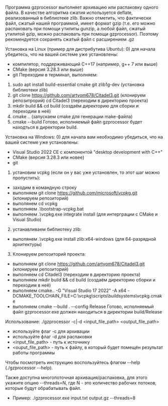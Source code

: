 Программа gzprocessor выполняет архивацию или распаковку одного файла. В качестве
алгоритма сжатия используется deflate, реализованный в библиотеке zlib. Важно отметить,
что фактически файл, сжатый нашей программой, имеет формат gzip (т.е. его можно распаковать при
помощи утилиты gunzip, а любой файл, сжатый утилитой gzip, можно распаковать при помощи
gzprocessor). Поэтому рекомендуется сохранять сжатый файл с расширением .gz

Установка на Linux (пример для дистрибутива Ubuntu):
0) для начала убедитесь, что на вашей системе уже установлены:
- компилятор, поддерживающий C++17 (например, g++ 7 или выше)
- CMake (версия 3.28.3 или выше)
- git 
Переходим в терминал, выполняем:
1) sudo apt install build-essential cmake git zlib1g-dev (установка библиотеки zlib)
2) git clone https://github.com/artyom678/Citadel3.git (клонируем репозитрорий)
   cd Citadel3 (переходим в директорию проекта)
3) mkdir build && cd build (создаём директорию для сборки и переходим в неё)
4) cmake .. (запускаем cmake для генерации make-файла)
5) cmake --build
Готово, исполняемый файл gzprocessor будет находться в директории build.


Установка на Windows:
0) для начала вам необходимо убедиться, что на вашей системе уже установлены:
- Visual Studio 2022 CE с компонентой "desktop development with C++"
- CMake (версия 3.28.3 или новее)
- git
1) установим vcpkg (если он у вас уже установлен, то этот шаг можно пропустить):
- заходим в командную строку
- выполняем git clone https://github.com/microsoft/vcpkg.git (клонируем репозиторий)
- выполянем cd vcpkg
- выполняем .\bootstrap-vcpkg.bat
- выполняем .\vcpkg.exe integrate install (для интерграции с CMake и Visual Studio)
2) устанавливаем библиотеку zlib:
- выполянем .\vcpkg.exe install zlib:x64-windows (для 64-разрядной архитектуры)
3) Клонируем репозиторий проекта:
- выполняем git clone https://github.com/artyom678/Citadel3.git (клонируем репозиторий)
- выполняем cd Citadel3 (переходим в директорию проекта)
- выполняем mkdir build && cd build (создаём директорию сборки и переходим в неё)
- выполняем cmake.. -G "Visual Studio 17 2022" -A x64 -DCMAKE_TOOLCHAIN_FILE=C:\vcpkg\scripts\buildsystems\vcpkg.cmake
- выполняем cmake --build . --config Release
Готово, исполняемый файл gzprocessor.exe должен находиться в директории build/Release


Использование:
./gzprocessor -c|-d <input_file_path> <output_file_path>
 - используйте флаг -c для архивации
 - используйте флаг -d для распаковки
 - <input_file_path> - путь к источнику
 - <ouput_file_path> - путь к файлу, в который будет помещён результат работы программы

Чтобы посмотреть инструкцию воспользуйтесь флагом --help (./gzprocessor --help).

Также доступна многопоточная архивация/распаковка, для этого укажите опцию --threads=N, где N - это
количество рабочих потоков, которые будут обрабатывать файл.
 - Пример: ./gzprocessor.exe input.txt output.gz --threads=8






